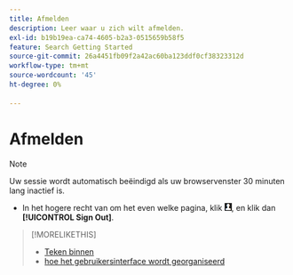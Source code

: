 ```yaml
---
title: Afmelden
description: Leer waar u zich wilt afmelden.
exl-id: b19b19ea-ca74-4605-b2a3-0515659b58f5
feature: Search Getting Started
source-git-commit: 26a4451fb09f2a42ac60ba123ddf0cf38323312d
workflow-type: tm+mt
source-wordcount: '45'
ht-degree: 0%

---
```


# Afmelden

>[!NOTE]
>
>Uw sessie wordt automatisch beëindigd als uw browservenster 30 minuten lang inactief is.

* In het hogere recht van om het even welke pagina, klik ![&#128279;](/help/search-social-commerce/assets/user-profile.png " het profiel van de Gebruiker 1&rbrace; "), en klik dan **[!UICONTROL Sign Out]**.

>[!MORELIKETHIS]
>
>* [ Teken binnen ](sign-in.md)
>* [ hoe het gebruikersinterface wordt georganiseerd ](user-interface.md)
